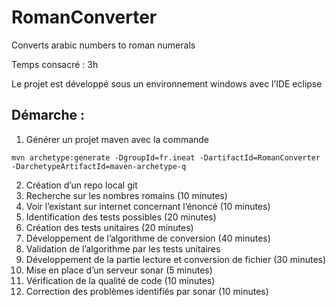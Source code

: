 # RomanConverter
Converts arabic numbers to roman numerals

Temps consacré : 3h

Le projet est développé sous un environnement windows avec l’IDE eclipse

## Démarche :
1. Générer un projet maven avec la commande 
  ```shell
  mvn archetype:generate -DgroupId=fr.ineat -DartifactId=RomanConverter -DarchetypeArtifactId=maven-archetype-q
  ```
2. Création d’un repo local git
3. Recherche sur les nombres romains (10 minutes)
4. Voir l’existant sur internet concernant l’énoncé (10 minutes)
5. Identification des tests possibles (20 minutes)
6. Création des tests unitaires (20 minutes)
7. Développement de l’algorithme de conversion (40 minutes)
8. Validation de l’algorithme par les tests unitaires
9. Développement de la partie lecture et conversion de fichier (30 minutes)
10. Mise en place d’un serveur sonar (5 minutes)
11. Vérification de la qualité de code (10 minutes)
12. Correction des problèmes identifiés par sonar (10 minutes)
